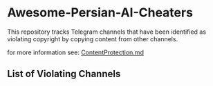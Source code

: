 # Awesome-Persian-AI-Cheaters

This repository tracks Telegram channels that have been identified as violating copyright by copying content from other channels.

for more information see: [ContentProtection.md](ContentProtection.md)

## List of Violating Channels
